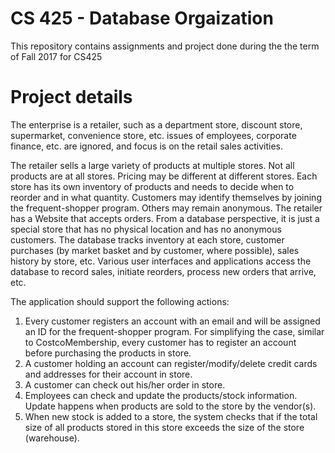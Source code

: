 # CS 425 - Database Orgaization

This repository contains assignments and project done during the the term of Fall 2017 for CS425

# Project details

The enterprise is a retailer, such as a department store, discount store, supermarket, convenience store, etc. issues of employees, corporate finance, etc. are ignored, and focus is on the retail sales activities.

The retailer sells a large variety of products at multiple stores. Not all products are at all stores. Pricing may be different at different stores. Each store has its own inventory of products and needs to decide when to reorder and in what quantity. Customers may identify themselves by joining the frequent-shopper program. Others may remain anonymous. The retailer has a Website that accepts orders. From a database perspective, it is just a special store that has no physical location and has no anonymous customers. The database tracks inventory at each store, customer purchases (by market basket and by customer, where possible), sales history by store, etc. Various user interfaces and applications access the database to record sales, initiate reorders, process new orders that arrive, etc.

The application should support the following actions:
1. Every customer registers an account with an email and will be assigned an ID for the frequent-shopper program. For simplifying the case, similar to CostcoMembership, every customer has to register an account before purchasing the products in store.
2. A customer holding an account can register/modify/delete credit cards and addresses for their account in store.
3. A customer can check out his/her order in store.
4. Employees can check and update the products/stock information. Update happens when products are sold to the store by the vendor(s).
5. When new stock is added to a store, the system checks that if the total size of all products stored in this store exceeds the size of the store (warehouse).

